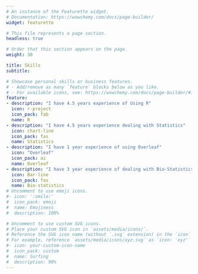 ```yaml
---
# An instance of the Featurette widget.
# Documentation: https://wowchemy.com/docs/page-builder/
widget: featurette

# This file represents a page section.
headless: true

# Order that this section appears on the page.
weight: 30

title: Skills
subtitle:

# Showcase personal skills or business features.
# - Add/remove as many `feature` blocks below as you like.
# - For available icons, see: https://wowchemy.com/docs/page-builder/#icons
feature:
- description: "I have 4.5 years experience of Using R"
  icon: r-project
  icon_pack: fab
  name: R
- description: "I have 4.5 years experience dealing with Statistics"
  icon: chart-line
  icon_pack: fas
  name: Statistics
- description: "I have 1 year experience of using Overleaf"
  icon: "Overleaf"
  icon_pack: ai
  name: Overleaf  
- description: "I have 3 year experience of dealing with Bio-Statistics"
  icon: Bar-line
  icon_pack: fas
  name: Bio-statistics
# Uncomment to use emoji icons.
#- icon: ':smile:'
#  icon_pack: emoji
#  name: Emojiness
#  description: 100% 

# Uncomment to use custom SVG icons.
# Place your custom SVG icon in `assets/media/icons/`.
# Reference the SVG icon name (without `.svg` extension) in the `icon` field.
# For example, reference `assets/media/icons/xyz.svg` as `icon: 'xyz'`
#- icon: your-custom-icon-name
#  icon_pack: custom
#  name: Surfing
#  description: 90%
---
```

